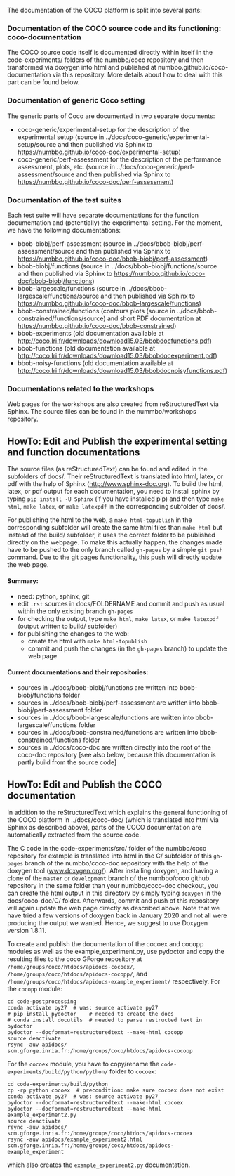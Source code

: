 The documentation of the COCO platform is split into several parts:

### Documentation of the COCO source code and its functioning: coco-documentation
The COCO source code itself is documented directly within itself in the code-experiments/ folders
of the numbbo/coco repository and then transformed via doxygen into html and published at
numbbo.github.io/coco-documentation via this repository. More details about how to deal with this 
part can be found below.

### Documentation of generic Coco setting
The generic parts of Coco are documented in two separate documents:
* coco-generic/experimental-setup for the description of the experimental setup (source in
  ../docs/coco-generic/experimental-setup/source and then published via Sphinx to
  https://numbbo.github.io/coco-doc/experimental-setup)
* coco-generic/perf-assessment for the description of the performance assessment, plots, etc. (source in
  ../docs/coco-generic/perf-assessment/source and then published via Sphinx to
  https://numbbo.github.io/coco-doc/perf-assessment)

### Documentation of the test suites
Each test suite will have separate documentations for the function documentation and (potentially) the experimental setting.
For the moment, we have the following documentations:
* bbob-biobj/perf-assessment (source in ../docs/bbob-biobj/perf-assessment/source and then published via Sphinx to 
  https://numbbo.github.io/coco-doc/bbob-biobj/perf-assessment)
* bbob-biobj/functions (source in ../docs/bbob-biobj/functions/source and then published via Sphinx to 
  https://numbbo.github.io/coco-doc/bbob-biobj/functions)
* bbob-largescale/functions (source in ../docs/bbob-largescale/functions/source and then published via Sphinx to 
  https://numbbo.github.io/coco-doc/bbob-largescale/functions)
* bbob-constrained/functions (contours plots (source in ../docs/bbob-constrained/functions/source) and short PDF documentation at 
  https://numbbo.github.io/coco-doc/bbob-constrained)
* bbob-experiments (old documentation available at http://coco.lri.fr/downloads/download15.03/bbobdocfunctions.pdf)
* bbob-functions (old documentation available at http://coco.lri.fr/downloads/download15.03/bbobdocexperiment.pdf)
* bbob-noisy-functions (old documentation available at http://coco.lri.fr/downloads/download15.03/bbobdocnoisyfunctions.pdf)

### Documentations related to the workshops
Web pages for the workshops are also created from reStructuredText via Sphinx. The source files can be found in the 
nummbo/workshops repository.



HowTo: Edit and Publish the experimental setting and function documentations
----------------------------------------------------------------------------
The source files (as reStructuredText) can be found and edited in the subfolders of docs/. Their reStructuredText is
translated into html, latex, or pdf with the help of Sphinx (http://www.sphinx-doc.org). To build the html, latex, or pdf
output for each documentation, you need to install sphinx by typing `pip install -U Sphinx` (if you have installed pip) and then
type `make html`, `make latex`, or `make latexpdf` in the corresponding subfolder of docs/.

For publishing the html to the web, a `make html-topublish` in the corresponding subfolder will create the
same html files than `make html` but instead of the build/ subfolder, it uses the correct folder to be published
directly on the webpage. To make this actually happen, the changes made have to be pushed to the only branch called
`gh-pages` by a simple `git push` command. Due to the git pages functionality, this push will directly update the web page.

#### Summary:
- need: python, sphinx, git
- edit `.rst` sources in docs/FOLDERNAME and commit and push as usual within the only existing branch `gh-pages`
- for checking the output, type `make html`, `make latex`, or `make latexpdf` (output written to build/ subfolder)
- for publishing the changes to the web:
  - create the html with `make html-topublish`
  - commit and push the changes (in the `gh-pages` branch) to update the web page

#### Current documentations and their repositories:
- sources in ../docs/bbob-biobj/functions are written into bbob-biobj/functions folder
- sources in ../docs/bbob-biobj/perf-assessment are written into bbob-biobj/perf-assessment folder
- sources in ../docs/bbob-largescale/functions are written into bbob-largescale/functions folder
- sources in ../docs/bbob-constrained/functions are written into bbob-constrained/functions folder
- sources in ../docs/coco-doc are written directly into the root of the coco-doc repository
  [see also below, because this documentation is partly build from the source code]


HowTo: Edit and Publish the COCO documentation
----------------------------------------------
In addition to the reStructuredText which explains the general functioning of the COCO platform in
../docs/coco-doc/ (which is translated into html via Sphinx as described above), parts of the COCO 
documentation are automatically extracted from the source code.

The C code in the code-experiments/src/ folder of the numbbo/coco repository for example is translated into html
in the C/ subfolder of this `gh-pages` branch of the numbbo/coco-doc repository with the help of the doxygen tool
(www.doxygen.org/). After installing doxygen, and having a clone of the `master` or `development` branch of the
numbbo/coco github repository in the same folder than your numbbo/coco-doc checkout, you can create the html output
in this directory by simply typing `doxygen` in the docs/coco-doc/C/ folder. Afterwards, commit and push
of this repository will again update the web page directly as described above. Note that we have tried a few versions of doxygen back in January 2020 and not all were producing the output we wanted. Hence, we suggest to use Doxygen version 1.8.11.

To create and publish the documentation of the cocoex and cocopp modules as well as the example_experiment.py,
use pydoctor and copy the resulting files to the coco GForge repository at 
`/home/groups/coco/htdocs/apidocs-cocoex/`, 
`/home/groups/coco/htdocs/apidocs-cocopp/`, and 
`/home/groups/coco/htdocs/apidocs-example_experiment/`
respectively. For the `cocopp` module:
```
cd code-postprocessing
conda activate py27  # was: source activate py27
# pip install pydoctor    # needed to create the docs
# conda install docutils  # needed to parse restructed text in pydoctor
pydoctor --docformat=restructuredtext --make-html cocopp
source deactivate
rsync -auv apidocs/ scm.gforge.inria.fr:/home/groups/coco/htdocs/apidocs-cocopp
```
For the `cocoex` module, you have to copy/rename the
`code-experiments/build/python/python/` folder to `cocoex`:

```
cd code-experiments/build/python
cp -rp python cocoex  # precondition: make sure cocoex does not exist
conda activate py27  # was: source activate py27
pydoctor --docformat=restructuredtext --make-html cocoex
pydoctor --docformat=restructuredtext --make-html example_experiment2.py
source deactivate
rsync -auv apidocs/ scm.gforge.inria.fr:/home/groups/coco/htdocs/apidocs-cocoex
rsync -auv apidocs/example_experiment2.html scm.gforge.inria.fr:/home/groups/coco/htdocs/apidocs-example_experiment
```
which also creates the `example_experiment2.py` documentation.

